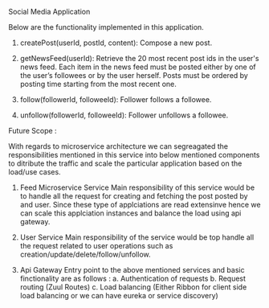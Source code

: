 Social Media Application

Below are the functionality implemented in this application.

1. createPost(userId, postId, content): Compose a new post.

2. getNewsFeed(userId): Retrieve the 20 most recent post ids in the user's news feed. 
   Each item in the news feed must be posted either by one of the user’s followees or by the user herself. 
   Posts must be ordered by posting time starting from the most recent one.

3. follow(followerId, followeeId): Follower follows a followee.

4. unfollow(followerId, followeeId): Follower unfollows a followee.

Future Scope :

With regards to microservice architecture we can segreagated the responsibilities mentioned in this service into below mentioned components to ditribute the 
traffic and scale the particular application based on the load/use cases.

1. Feed Microservice Service
  Main responsibility of this service would be to handle all the request for creating and fetching the post posted by and user.
  Since these type of applciations are read extensinve hence we can scale this applciation instances and balance the load using api gateway.

2. User Service
  Main responsibility of the service would be top handle all the request related to user operations such as creation/update/delete/follow/unfollow.

3. Api Gateway
  Entry point to the above mentioned services and basic finctionality are as follows : 
    a. Authentication of requests
    b. Request routing (Zuul Routes)
    c. Load balancing (Either Ribbon for client side load balancing or we can have eureka or service discovery)

